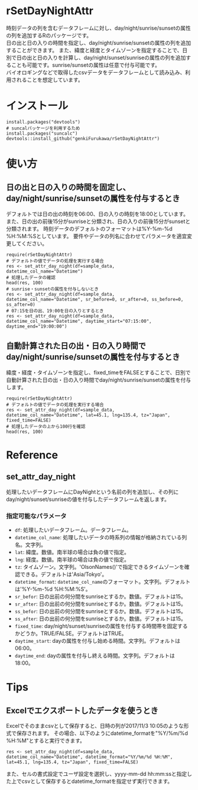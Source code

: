 # rSetDayNightAttr
時刻データの列を含むデータフレームに対し、day/night/sunrise/sunsetの属性の列を追加するRのパッケージです。  
日の出と日の入りの時間を指定し、day/night/sunrise/sunsetの属性の列を追加することができます。
また、緯度と経度とタイムゾーンを指定することで、日別で日の出と日の入りを計算し、day/night/sunset/sunriseの属性の列を追加することも可能です。sunrise/sunsetの属性は任意で付与可能です。  
バイオロギングなどで取得したcsvデータをデータフレームとして読み込み、利用されることを想定しています。

# インストール

```` 
install.packages("devtools")
# suncalパッケージを利用するため
install.packages("suncalc")
devtools::install_github("genkiFurukawa/rSetDayNightAttr")
````

# 使い方

## 日の出と日の入りの時間を固定し、day/night/sunrise/sunsetの属性を付与するとき
デフォルトでは日の出の時刻を06:00、日の入りの時刻を18:00としています。また、日の出の前後15分がsunriseと分類され、日の入りの前後15分がsunsetと分類されます。
時刻データのデフォルトのフォーマットは%Y-%m-%d %H:%M:%Sとしています。
要件やデータの列名に合わせてパラメータを適宜変更してください。
````
require(rSetDayNightAttr)
# デフォルトの値でデータの処理を実行する場合
res <- set_attr_day_night(df=sample_data, datetime_col_name="Datetime")
# 処理したデータの確認
head(res, 100)
# sunrise・sunsetの属性を付与しないとき
res <- set_attr_day_night(df=sample_data, datetime_col_name="Datetime", sr_before=0, sr_after=0, ss_before=0, ss_after=0)
# 07:15を日の出、19:00を日の入りとするとき
res <- set_attr_day_night(df=sample_data, datetime_col_name="Datetime", daytime_start="07:15:00", daytime_end="19:00:00")
````

## 自動計算された日の出・日の入り時間でday/night/sunrise/sunsetの属性を付与するとき
緯度・経度・タイムゾーンを指定し、fixed_timeをFALSEとすることで、日別で自動計算された日の出・日の入り時間でday/night/sunrise/sunsetの属性を付与します。
````
require(rSetDayNightAttr)
# デフォルトの値でデータの処理を実行する場合
res <- set_attr_day_night(df=sample_data, datetime_col_name="Datetime", lat=45.1, lng=135.4, tz="Japan", fixed_time=FALSE)
# 処理したデータの上から100行を確認
head(res, 100)
````

# Reference

## set_attr_day_night
処理したいデータフレームにDayNightという名前の列を追加し、その列にday/night/sunset/sunriseの値を付与したデータフレームを返します。
### 指定可能なパラメータ
 * `df`: 処理したいデータフレーム。データフレーム。
 * `datetime_col_name`: 処理したいデータの時系列の情報が格納されている列名。文字列。
 * `lat`: 緯度。数値。南半球の場合は負の値で指定。
 * `lng`: 経度。数値。南半球の場合は負の値で指定。
 * `tz`: タイムゾーン。文字列。'OlsonNames()'で指定できるタイムゾーンを確認できる。デフォルトは'Asia/Tokyo'。
 * `datetime_format`: `datetime_col_name`のフォーマット。文字列。デフォルトは'%Y-%m-%d %H:%M:%S'。
 * `sr_befor`: 日の出前の何分間をsunriseとするか。数値。デフォルトは15。
 * `sr_after`: 日の出前の何分間をsunriseとするか。数値。デフォルトは15。
 * `ss_befor`: 日の出前の何分間をsunriseとするか。数値。デフォルトは15。
 * `ss_after`: 日の出前の何分間をsunriseとするか。数値。デフォルトは15。
 * `fixed_time`: day/night/sunset/sunriseの属性を付与する時間帯を固定するかどうか。TRUE/FALSE。デフォルトはTRUE。
 * `daytime_start`: dayの属性を付与し始める時間。文字列。デフォルトは06:00。
 * `daytime_end`: dayの属性を付与し終える時間。文字列。デフォルトは18:00。
 
# Tips

## Excelでエクスポートしたデータを使うとき
Excelでそのままcsvとして保存すると、日時の列が2017/11/3 10:05のような形式で保存されます。
その場合、以下のようにdatetime_formatを"%Y/%m/%d %H:%M"とすると実行できます。
````
res <- set_attr_day_night(df=sample_data, datetime_col_name="Datetime", datetime_format="%Y/%m/%d %H:%M", lat=45.1, lng=135.4, tz="Japan", fixed_time=FALSE)
````
また、セルの書式設定でユーザ設定を選択し、yyyy-mm-dd hh:mm:ssと指定した上でcsvとして保存するとdatetime_formatを指定せず実行できます。

